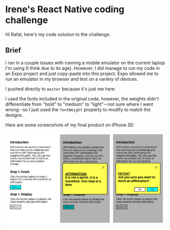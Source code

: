 # Irene's React Native coding challenge

Hi Rafal, here's my code solution to the challenge.

## Brief

I ran in a couple issues with running a mobile emulator on the current laptop I'm using (I think due to its age). However, I did manage to run my code in an Expo project and just copy-paste into this project. Expo allowed me to run an emulator in my browser and test on a variety of devices. 

I pushed directly to `master` because it's just me here. 

I used the fonts included in the original code, however, the weights didn't differentiate from "bold" to "medium" to "light"--not sure where I went wrong--so I just used the `fontWeight` property to modify to match the designs. 

Here are some screenshots of my final product on iPhone SE:

![screenshots](screenshots.png "Screenshots")





